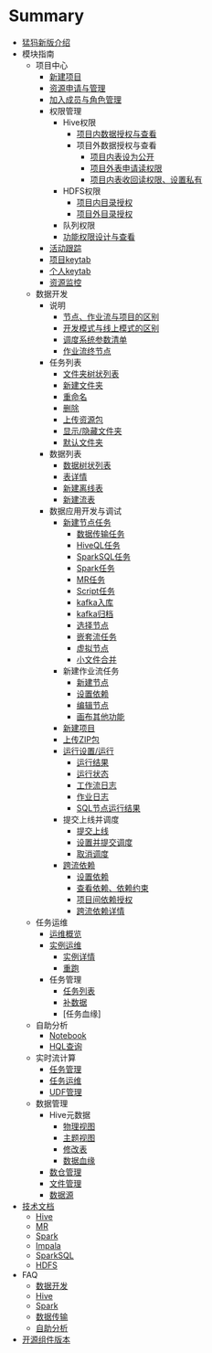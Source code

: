 # Summary

* [猛犸新版介绍](intro/1.md)
* 模块指南
    * 项目中心
        * [新建项目](proj/1.md)
        * [资源申请与管理](proj/2.md)
        * [加入成员与角色管理](proj/3.md)
        * 权限管理
            * Hive权限
                * [项目内数据授权与查看](proj/data/1.md)
                * 项目外数据授权与查看
                    * [项目内表设为公开](proj/data/2.md)
                    * [项目外表申请读权限](proj/data/3.md)
                    * [项目内表收回读权限、设置私有](proj/data/4.md)
            * HDFS权限
                * [项目内目录授权](proj/data/5.md)
                * [项目外目录授权](proj/data/6.md)
            * 队列权限
            * [功能权限设计与查看](proj/func/1.md)
        * [活动跟踪](proj/5.md)
        * [项目keytab](proj/6.md)
        * [个人keytab](proj/7.md)
        * [资源监控](proj/8.md)
    * 数据开发
        * 说明
            * [节点、作业流与项目的区别](desc/job/1.md)
            * [开发模式与线上模式的区别](desc/de/1.md)
            * [调度系统参数清单](desc/azkaban.md)
            * [作业流终节点](desc/job/noop.md)
        * 任务列表
            * [文件夹树状列表](dev/dirmgr/joblist.md)
            * [新建文件夹](dev/dirmgr/createfile.md)
            * [重命名](dev/dirmgr/rename.md)
            * [删除](dev/dirmgr/delete.md)
            * [上传资源包](dev/dirmgr/uploadSourceZip.md)
            * [显示/隐藏文件夹](dev/dirmgr/hide.md)
            * [默认文件夹](dev/dirmgr/default.md)
        * 数据列表
            * [数据树状列表](dev/dirmgr/datalist.md)
            * [表详情](dev/dirmgr/tabledetail.md)
            * [新建离线表](dev/dirmgr/createtable2.md)
            * [新建流表](dev/dirmgr/createtable.md)
        * 数据应用开发与调试
            * [新建节点任务](dev/job/new.md)
                * [数据传输任务](dev/job/sqoop.md)
                * [HiveQL任务](dev/job/hiveql.md)
                * [SparkSQL任务](dev/job/sparksql.md)
                * [Spark任务](dev/job/spark.md)
                * [MR任务](dev/job/mapreduce.md)
                * [Script任务](dev/job/script.md)
                * [kafka入库](dev/job/kafka/1.md)
                * [kafka归档](dev/job/kafka/2.md)
                * [选择节点](dev/job/choose.md)
                * [嵌套流任务](dev/job/nest.md)
                * [虚拟节点](dev/job/null.md)
                * [小文件合并](dev/filemerge/xiao-wen-jian-he-bing.md)
            * 新建作业流任务
                * [新建节点](dev/flow/graph/create.md)
                * [设置依赖](dev/flow/graph/dependencies.md)
                * [编辑节点](dev/flow/graph/edit.md)
                * [画布其他功能](dev/flow/graph/other.md)
            * [新建项目](dev/jobmgr/4.md)
            * [上传ZIP包](dev/jobmgr/5.md)
            * [运行设置/运行](dev/jobexec/execute.md)
                * [运行结果](dev/jobexec/histories/result.md)
                * [运行状态](dev/jobexec/histories/status.md)
                * [工作流日志](dev/jobexec/histories/flow.md)
                * [作业日志](dev/jobexec/histories/node.md)
                * [SQL节点运行结果](dev/jobexec/histories/sql.md)
            * 提交上线并调度
                * [提交上线](dev/schedule/submit.md)
                * [设置并提交调度](dev/schedule/schedule.md)
                * [取消调度](dev/schedule/cancel.md)
            * [跨流依赖](dev/schedule/flowdepend.md)
                * [设置依赖](dev/schedule/flowdepend-1.md)
                * [查看依赖、依赖约束](dev/schedule/flowdepend-2.md)
                * [项目间依赖授权](dev/schedule/flowdepend-3.md)
                * [跨流依赖详情](dev/schedule/flowdepend-4.md)
    * 任务运维
        * [运维概览]()
        * [实例运维](ops/1.md)
            * [实例详情](ops/detail/detail.md)
            * [重跑](ops/job/1.md)
        * 任务管理
            * [任务列表](ops/2.md)
            * [补数据](ops/job/2.md)
            * [任务血缘]
    * 自助分析
        * [Notebook](query/notebook.md)
        * [HQL查询](query/query.md)
    * 实时流计算
        * [任务管理](sloth/job.md)
        * [任务运维](sloth/online.md)
        * [UDF管理](sloth/udf.md)
    * 数据管理
        * Hive元数据
            * [物理视图](data/hivemeta.md)
            * [主题视图](data/subject.md)
            * [修改表](data/modifytbl.md)
            * [数据血缘](data/lingage.md)
        * [数仓管理](data/subject.md)
        * [文件管理](data/hdfsys.md)
        * [数据源](data/2.md)
* [技术文档](tech.md)
    * [Hive](tech/hive.md)
    * [MR](tech/mr.md)
    * [Spark](tech/spark.md)
    * [Impala](tech/impala.md)
    * [SparkSQL](tech/sparksql.md)
    * [HDFS](tech/hdfs.md)
* FAQ
    * [数据开发](FAQ/dev.md)
    * [Hive](FAQ/hive.md)
    * [Spark](FAQ/spark.md)
    * [数据传输](FAQ/sqoop.md)
    * [自助分析](FAQ/query.md)
* [开源组件版本](version.md)

